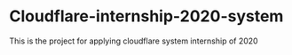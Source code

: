 # Cloudflare-internship-2020-system
This is the project for applying cloudflare system internship of 2020
